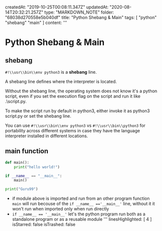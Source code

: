createdAt: "2019-10-25T00:08:11.347Z"
updatedAt: "2020-08-14T20:32:21.257Z"
type: "MARKDOWN_NOTE"
folder: "68038d270558e5b040df"
title: "Python Shebang & Main"
tags: [
  "python"
  "shebang"
  "main"
]
content: '''
  # Python Shebang & Main
  
  ## shebang
  
  `#!\\usr\\bin\\env python3` is a **shebang** line.
  
  A shebang line defines where the interpreter is located.
  
  Without the shebang line, the operating system does not know it's a python script, even if you set the execution flag on the script and run it like .\\script.py.
  
  To make the script run by default in python3, either invoke it as python3 script.py or set the shebang line.
  
  You can use `#!\\usr\\bin\\env python3` vs `#!\\usr\\bin\\python3` for portability across different systems in case they have the language interpreter installed in different locations.
  
  ## main function
  
  ```python
  def main():
      print("hello world!")
  
  if __name__ == "__main__":
      main()
  
  print("Guru99")
  ```
  - if module above is imported and run from an other program function `main` will run becouse of the `if __name__ =='__main__'` line, without it it won't run when imported only when run directly
  - `if __name__ == '__main__'` let's the python program run both as a standalone program or as a reusable module
'''
linesHighlighted: [
  4
]
isStarred: false
isTrashed: false
